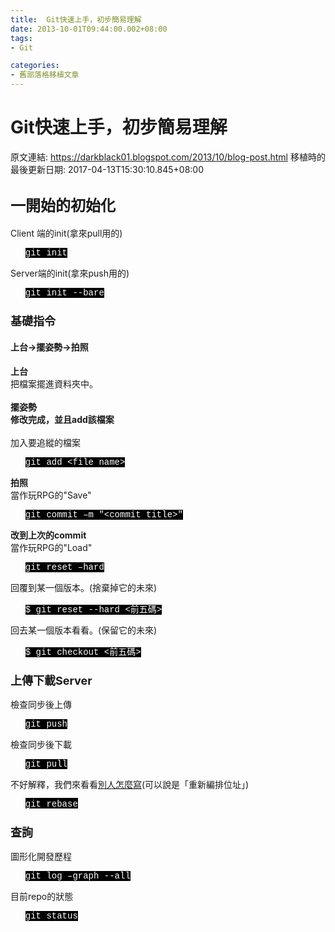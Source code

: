 ```yaml
---
title:  Git快速上手，初步簡易理解
date: 2013-10-01T09:44:00.002+08:00
tags: 
- Git

categories:
- 舊部落格移植文章
---
```


#  Git快速上手，初步簡易理解

原文連結: https://darkblack01.blogspot.com/2013/10/blog-post.html
移植時的最後更新日期: 2017-04-13T15:30:10.845+08:00

<h2><span style="font-size: x-large;">一開始的初始化</span></h2>Client 端的init(拿來pull用的)<br /><ul><span style="background-color: black; color: white; font-family: &quot;courier new&quot; , &quot;courier&quot; , monospace;">git init </span></ul>Server端的init(拿來push用的)<br /><ul><span style="background-color: black; color: white; font-family: &quot;courier new&quot; , &quot;courier&quot; , monospace;">git init --bare</span></ul><h3><span style="font-size: large;">基礎指令</span></h3><h4>上台→擺姿勢→拍照</h4><b>上台</b><br />把檔案擺進資料夾中。<br /><br /><b>擺姿勢</b><br /><b>修改完成，並且add該檔案</b><br /><br />加入要追縱的檔案<br /><ul><span style="background-color: black; color: white; font-family: &quot;courier new&quot; , &quot;courier&quot; , monospace;">git add &lt;file name&gt; </span></ul><b>拍照</b><br />當作玩RPG的"Save"<br /><ul><span style="background-color: black; color: white; font-family: &quot;courier new&quot; , &quot;courier&quot; , monospace;">git commit –m "&lt;commit title&gt;"</span></ul><b>改到上次的commit</b><br />當作玩RPG的"Load"<br /><ul><span style="background-color: black; color: white; font-family: &quot;courier new&quot; , &quot;courier&quot; , monospace;">git reset –hard</span></ul>回覆到某一個版本。(捨棄掉它的未來) <br /><ul><span style="background-color: black; color: white; font-family: &quot;courier new&quot; , &quot;courier&quot; , monospace;">$ git reset --hard&nbsp;&lt;前五碼&gt;</span></ul>回去某一個版本看看。(保留它的未來) <br /><ul><span style="background-color: black; color: white; font-family: &quot;courier new&quot; , &quot;courier&quot; , monospace;">$ git checkout&nbsp;&lt;前五碼&gt;</span></ul><h3><span style="font-size: large;">上傳下載Server</span></h3>檢查同步後上傳<br /><ul><span style="background-color: black; color: white; font-family: &quot;courier new&quot; , &quot;courier&quot; , monospace;">git push </span></ul>檢查同步後下載<br /><ul><span style="background-color: black; color: white; font-family: &quot;courier new&quot; , &quot;courier&quot; , monospace;">git pull </span></ul>不好解釋，我們來看看<a href="http://blog.yorkxin.org/posts/2011/07/29/git-rebase" target="_blank">別人怎麼寫</a>(可以說是「重新編排位址」)<br /><ul><span style="background-color: black;"><span style="color: white; font-family: &quot;courier new&quot; , &quot;courier&quot; , monospace;">git rebase </span></span></ul><h3><span style="font-size: large;">查詢</span></h3>圖形化開發歷程<br /><ul><span style="background-color: black; color: white; font-family: &quot;courier new&quot; , &quot;courier&quot; , monospace;">git log –graph --all </span></ul>目前repo的狀態<br /><ul><span style="background-color: black; color: white; font-family: &quot;courier new&quot; , &quot;courier&quot; , monospace;">git status </span></ul>
